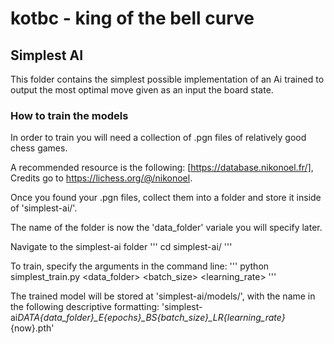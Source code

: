 # kotbc - king of the bell curve

## Simplest AI

This folder contains the simplest possible implementation of an Ai trained to output the most optimal move given as an input the board state.

### How to train the models

In order to train you will need a collection of .pgn files of relatively good chess games.

A recommended resource is the following: [https://database.nikonoel.fr/], Credits go to https://lichess.org/@/nikonoel.

Once you found your .pgn files, collect them into a folder and store it inside of 'simplest-ai/'.

The name of the folder is now the 'data_folder' variale you will specify later.

Navigate to the simplest-ai folder
'''
cd simplest-ai/
'''

To train, specify the arguments in the command line:
'''
python simplest_train.py <data_folder> <epochs> <batch_size> <learning_rate>
'''

The trained model will be stored at 'simplest-ai/models/', with the name in the following descriptive formatting: 'simplest-ai*DATA{data_folder}\_E{epochs}\_BS{batch_size}\_LR{learning_rate}*{now}.pth'
